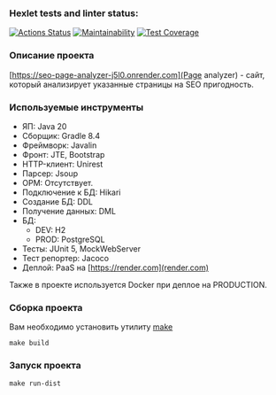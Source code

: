 ### Hexlet tests and linter status:
[![Actions Status](https://github.com/d1z3d/java-project-72/actions/workflows/hexlet-check.yml/badge.svg)](https://github.com/d1z3d/java-project-72/actions) [![Maintainability](https://api.codeclimate.com/v1/badges/b9c4f6c9d8a6c9381f4d/maintainability)](https://codeclimate.com/github/d1z3d/java-project-72/maintainability) [![Test Coverage](https://api.codeclimate.com/v1/badges/b9c4f6c9d8a6c9381f4d/test_coverage)](https://codeclimate.com/github/d1z3d/java-project-72/test_coverage)

### Описание проекта
[https://seo-page-analyzer-j5l0.onrender.com](Page analyzer) - сайт, который анализирует указанные страницы на SEO пригодность.

### Используемые инструменты
* ЯП: Java 20
* Сборщик: Gradle 8.4
* Фреймворк: Javalin
* Фронт: JTE, Bootstrap
* HTTP-клиент: Unirest
* Парсер: Jsoup
* ОРМ: Отсутствует.
 * Подключение к БД: Hikari
 * Создание БД: DDL
 * Получение данных: DML
* БД:
  * DEV: H2
  * PROD: PostgreSQL
* Тесты: JUnit 5, MockWebServer
* Тест репортер: Jacoco
* Деплой: PaaS на [https://render.com](render.com)

Также в проекте используется Docker при деплое на PRODUCTION.

### Сборка проекта
Вам необходимо установить утилиту [make](https://guides.hexlet.io/ru/makefile-as-task-runner/?_gl=1*1b2sh59*_ga*NzQ5MzAxNTIzLjE2OTkyOTM2MTc.*_ga_PM3R85EKHN*MTcwMjIyNTQ0MS4xMDguMS4xNzAyMjI3OTYzLjYwLjAuMA..*_ga_WWGZ6EVHEY*MTcwMjIyNTQ0MS4xMTEuMS4xNzAyMjI3OTYzLjYwLjAuMA..)
```
make build
```

### Запуск проекта
```
make run-dist
```
